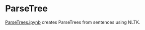 # ParseTree

[ParseTrees.ipynb](https://github.com/skarussel/ParseTree/blob/master/ParseTrees.ipynb) creates ParseTrees from sentences using NLTK.
